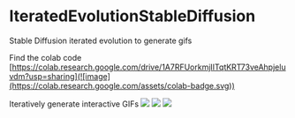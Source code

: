 # IteratedEvolutionStableDiffusion
Stable Diffusion iterated evolution to generate gifs

Find the colab code  [https://colab.research.google.com/drive/1A7RFUorkmjIITqtKRT73veAhpjeluvdm?usp=sharing](![image](https://colab.research.google.com/assets/colab-badge.svg))

Iteratively generate interactive GIFs
![](https://github.com/ajinkyagorad/IteratedEvolutionStableDiffusion/blob/main/output/grid04.gif?raw=true)
![](https://github.com/ajinkyagorad/IteratedEvolutionStableDiffusion/blob/main/output/grid05b.gif?raw=true)
![](https://github.com/ajinkyagorad/IteratedEvolutionStableDiffusion/blob/main/output/grid06.gif?raw=true)
